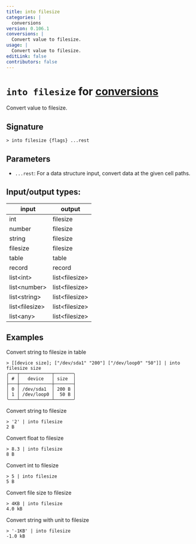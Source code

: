 ```yaml
---
title: into filesize
categories: |
  conversions
version: 0.106.1
conversions: |
  Convert value to filesize.
usage: |
  Convert value to filesize.
editLink: false
contributors: false
---
```

<!-- This file is automatically generated. Please edit the command in https://github.com/nushell/nushell instead. -->

# `into filesize` for [conversions](/commands/categories/conversions.md)

<div class='command-title'>Convert value to filesize.</div>

## Signature

```> into filesize {flags} ...rest```

## Parameters

 -  `...rest`: For a data structure input, convert data at the given cell paths.


## Input/output types:

| input          | output         |
| -------------- | -------------- |
| int            | filesize       |
| number         | filesize       |
| string         | filesize       |
| filesize       | filesize       |
| table          | table          |
| record         | record         |
| list&lt;int&gt;      | list&lt;filesize&gt; |
| list&lt;number&gt;   | list&lt;filesize&gt; |
| list&lt;string&gt;   | list&lt;filesize&gt; |
| list&lt;filesize&gt; | list&lt;filesize&gt; |
| list&lt;any&gt;      | list&lt;filesize&gt; |
## Examples

Convert string to filesize in table
```nu
> [[device size]; ["/dev/sda1" "200"] ["/dev/loop0" "50"]] | into filesize size
╭───┬────────────┬───────╮
│ # │   device   │ size  │
├───┼────────────┼───────┤
│ 0 │ /dev/sda1  │ 200 B │
│ 1 │ /dev/loop0 │  50 B │
╰───┴────────────┴───────╯

```

Convert string to filesize
```nu
> '2' | into filesize
2 B
```

Convert float to filesize
```nu
> 8.3 | into filesize
8 B
```

Convert int to filesize
```nu
> 5 | into filesize
5 B
```

Convert file size to filesize
```nu
> 4KB | into filesize
4.0 kB
```

Convert string with unit to filesize
```nu
> '-1KB' | into filesize
-1.0 kB
```
